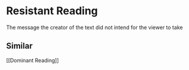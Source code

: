 # Resistant Reading
The message the creator of the text did not intend for the viewer to take
## Similar
[[Dominant Reading]]